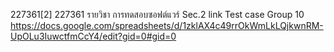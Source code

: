 227361[2] 227361 รายวิชา การทดสอบซอฟต์แวร์ Sec.2 
link Test case Group 10 https://docs.google.com/spreadsheets/d/1zklAX4c49rrOkWmLkLQjkwnRM-UpOLu3IuwctfmCcY4/edit?gid=0#gid=0